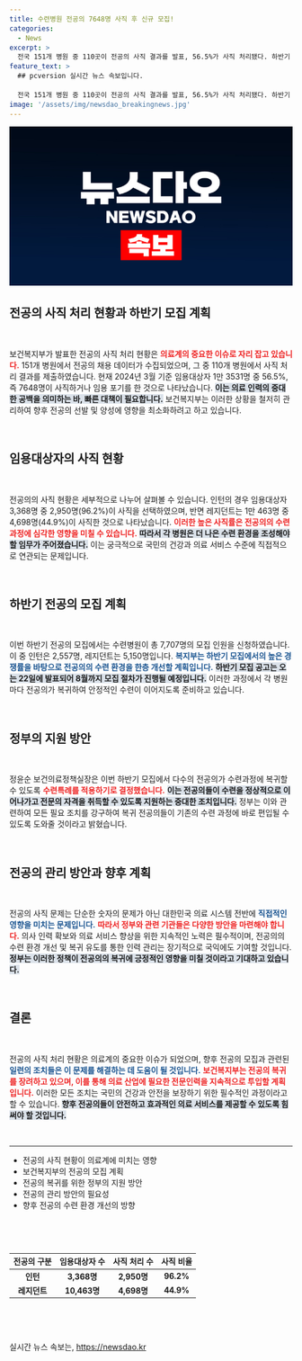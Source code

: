 ```yaml
---
title: 수련병원 전공의 7648명 사직 후 신규 모집!
categories:
  - News
excerpt: >
  전국 151개 병원 중 110곳이 전공의 사직 결과를 발표, 56.5%가 사직 처리됐다. 하반기 모집 인원은 7707명으로, 정책 당국은 전공의 복귀를 촉구하며 수련과정 지원을 약속했다. 이 변화의 배경은 무엇일까?
feature_text: >
  ## pcversion 실시간 뉴스 속보입니다.

  전국 151개 병원 중 110곳이 전공의 사직 결과를 발표, 56.5%가 사직 처리됐다. 하반기 모집 인원은 7707명으로, 정책 당국은 전공의 복귀를 촉구하며 수련과정 지원을 약속했다. 이 변화의 배경은 무엇일까?
image: '/assets/img/newsdao_breakingnews.jpg'
---
```


<p><img src="/assets/img/newsdao_breakingnews.jpg" alt="pcversion 속보" /></p>

<h2 data-ke-size="size26">전공의 사직 처리 현황과 하반기 모집 계획</h2>

<p data-ke-size="size16">&nbsp;</p>

<p>보건복지부가 발표한 전공의 사직 처리 현황은 <b><span style="color: #ee2323;">의료계의 중요한 이슈로 자리 잡고 있습니다.</span></b> 151개 병원에서 전공의 채용 데이터가 수집되었으며, 그 중 110개 병원에서 사직 처리 결과를 제출하였습니다. 현재 2024년 3월 기준 임용대상자 1만 3531명 중 56.5%, 즉 7648명이 사직하거나 임용 포기를 한 것으로 나타났습니다. <b><span style="background-color: #21538527;">이는 의료 인력의 중대한 공백을 의미하는 바, 빠른 대책이 필요합니다.</span></b> 보건복지부는 이러한 상황을 철저히 관리하여 향후 전공의 선발 및 양성에 영향을 최소화하려고 하고 있습니다.</p>

<p data-ke-size="size16">&nbsp;</p>

<h2 data-ke-size="size26">임용대상자의 사직 현황</h2>

<p data-ke-size="size16">&nbsp;</p>

<p>전공의의 사직 현황은 세부적으로 나누어 살펴볼 수 있습니다. 인턴의 경우 임용대상자 3,368명 중 2,950명(96.2%)이 사직을 선택하였으며, 반면 레지던트는 1만 463명 중 4,698명(44.9%)이 사직한 것으로 나타났습니다. <b><span style="color: #ee2323;">이러한 높은 사직률은 전공의의 수련 과정에 심각한 영향을 미칠 수 있습니다.</span></b> <b><span style="background-color: #21538527;">따라서 각 병원은 더 나은 수련 환경을 조성해야 할 임무가 주어졌습니다.</span></b> 이는 궁극적으로 국민의 건강과 의료 서비스 수준에 직접적으로 연관되는 문제입니다.</p>

<p data-ke-size="size16">&nbsp;</p>

<h2 data-ke-size="size26">하반기 전공의 모집 계획</h2>

<p data-ke-size="size16">&nbsp;</p>

<p>이번 하반기 전공의 모집에서는 수련병원이 총 7,707명의 모집 인원을 신청하였습니다. 이 중 인턴은 2,557명, 레지던트는 5,150명입니다. <b><span style="color: #1a5490;">복지부는 하반기 모집에서의 높은 경쟁률을 바탕으로 전공의의 수련 환경을 한층 개선할 계획입니다.</span></b> <b><span style="background-color: #21538527;">하반기 모집 공고는 오는 22일에 발표되어 8월까지 모집 절차가 진행될 예정입니다.</span></b> 이러한 과정에서 각 병원마다 전공의가 복귀하여 안정적인 수련이 이어지도록 준비하고 있습니다.</p>

<p data-ke-size="size16">&nbsp;</p>

<h2 data-ke-size="size26">정부의 지원 방안</h2>

<p data-ke-size="size16">&nbsp;</p>

<p>정윤순 보건의료정책실장은 이번 하반기 모집에서 다수의 전공의가 수련과정에 복귀할 수 있도록 <b><span style="color: #ee2323;">수련특례를 적용하기로 결정했습니다.</span></b> <b><span style="background-color: #21538527;">이는 전공의들이 수련을 정상적으로 이어나가고 전문의 자격을 취득할 수 있도록 지원하는 중대한 조치입니다.</span></b> 정부는 이와 관련하여 모든 필요 조치를 강구하여 복귀 전공의들이 기존의 수련 과정에 바로 편입될 수 있도록 도와줄 것이라고 밝혔습니다.</p>

<p data-ke-size="size16">&nbsp;</p>

<h2 data-ke-size="size26">전공의 관리 방안과 향후 계획</h2>

<p data-ke-size="size16">&nbsp;</p>

<p>전공의 사직 문제는 단순한 숫자의 문제가 아닌 대한민국 의료 시스템 전반에 <b><span style="color: #1a5490;">직접적인 영향을 미치는 문제입니다.</span></b> <b><span style="color: #ee2323;">따라서 정부와 관련 기관들은 다양한 방안을 마련해야 합니다.</span></b> 의사 인력 확보와 의료 서비스 향상을 위한 지속적인 노력은 필수적이며, 전공의의 수련 환경 개선 및 복귀 유도를 통한 인력 관리는 장기적으로 국익에도 기여할 것입니다. <b><span style="background-color: #21538527;">정부는 이러한 정책이 전공의의 복귀에 긍정적인 영향을 미칠 것이라고 기대하고 있습니다.</span></b></p>

<p data-ke-size="size16">&nbsp;</p>

<h2 data-ke-size="size26">결론</h2>

<p data-ke-size="size16">&nbsp;</p>

<p>전공의 사직 처리 현황은 의료계의 중요한 이슈가 되었으며, 향후 전공의 모집과 관련된 <b><span style="color: #1a5490;">일련의 조치들은 이 문제를 해결하는 데 도움이 될 것입니다.</span></b> <b><span style="color: #ee2323;">보건복지부는 전공의 복귀를 장려하고 있으며, 이를 통해 의료 산업에 필요한 전문인력을 지속적으로 투입할 계획입니다.</span></b> 이러한 모든 조치는 국민의 건강과 안전을 보장하기 위한 필수적인 과정이라고 할 수 있습니다. <b><span style="background-color: #21538527;">향후 전공의들이 안전하고 효과적인 의료 서비스를 제공할 수 있도록 힘써야 할 것입니다.</span></b></p>

<p data-ke-size="size16">&nbsp;</p>

<hr />

<ul>
  <li>전공의 사직 현황이 의료계에 미치는 영향</li>
  <li>보건복지부의 전공의 모집 계획</li>
  <li>전공의 복귀를 위한 정부의 지원 방안</li>
  <li>전공의 관리 방안의 필요성</li>
  <li>향후 전공의 수련 환경 개선의 방향</li>
</ul>

<p data-ke-size="size16">&nbsp;</p>

<p data-ke-size="size16">&nbsp;</p>

<table style="width: 100%;">
  <thead>
    <tr>
      <th style="text-align: center;">전공의 구분</th>
      <th style="text-align: center;">임용대상자 수</th>
      <th style="text-align: center;">사직 처리 수</th>
      <th style="text-align: center;">사직 비율</th>
    </tr>
  </thead>
  <tbody>
    <tr>
      <td style="text-align: center; height: 17px;"><b>인턴</b></td>
      <td style="text-align: center; height: 17px;"><b>3,368명</b></td>
      <td style="text-align: center; height: 17px;"><b>2,950명</b></td>
      <td style="text-align: center; height: 17px;"><b>96.2%</b></td>
    </tr>
    <tr>
      <td style="text-align: center; height: 17px;"><b>레지던트</b></td>
      <td style="text-align: center; height: 17px;"><b>10,463명</b></td>
      <td style="text-align: center; height: 17px;"><b>4,698명</b></td>
      <td style="text-align: center; height: 17px;"><b>44.9%</b></td>
    </tr>
  </tbody>
</table>

<p data-ke-size="size16">&nbsp;</p>

<p data-ke-size="size16">&nbsp;</p>
실시간 뉴스 속보는, <a href="https://newsdao.kr" rel="dofollow">https://newsdao.kr</a>


